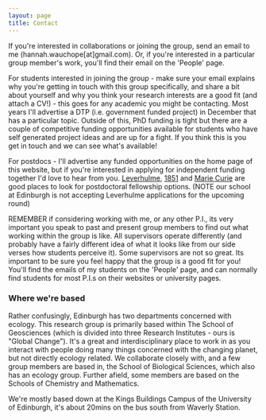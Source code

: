 ```yaml
---
layout: page
title: Contact
---
```


If you're interested in collaborations or joining the group, send an email to me (hannah.wauchope[at]gmail.com). Or, if you're interested in a particular group member's work, you'll find their email on the 'People' page.

For students interested in joining the group - make sure your email explains why you're getting in touch with this group specifically, and share a bit about yourself and why you think your research interests are a good fit (and attach a CV!) - this goes for any academic you might be contacting. Most years I'll advertise a DTP (i.e. government funded project) in December that has a particular topic. Outside of this, PhD funding is tight but there are a couple of competitive funding opportunities available for students who have self generated project ideas and are up for a fight. If you think this is you get in touch and we can see what's available!

For postdocs - I'll advertise any funded opportunities on the home page of this website, but if you're interested in applying for independent funding together I'd love to hear from you. [Leverhulme](https://www.leverhulme.ac.uk/early-career-fellowships), [1851](https://royalcommission1851.org/fellowships/research-fellowships) and [Marie Curie](https://marie-sklodowska-curie-actions.ec.europa.eu/actions/postdoctoral-fellowships) are good places to look for postdoctoral fellowship options. (NOTE our school at Edinburgh is not accepting Leverhulme applications for the upcoming round)

REMEMBER if considering working with me, or any other P.I., its very important you speak to past and present group members to find out what working within the group is like. All supervisors operate differently (and probably have a fairly different idea of what it looks like from our side verses how students perceive it). Some supervisors are not so great. Its important to be sure you feel happy that the group is a good fit for you! You'll find the emails of my students on the 'People' page, and can normally find students for most P.I.s on their websites or university pages.

### Where we're based

Rather confusingly, Edinburgh has two departments concerned with ecology. This research group is primarily based within The School of Geosciences (which is divided into three Research Institutes - ours is "Global Change"). It's a great and interdisciplinary place to work in as you interact with people doing many things concerned with the changing planet, but not directly ecology related. We collaborate closely with, and a few group members are based in, the School of Biological Sciences, which also has an ecology group. Further afield, some members are based on the Schools of Chemistry and Mathematics.

We're mostly based down at the Kings Buildings Campus of the University of Edinburgh, it's about 20mins on the bus south from Waverly Station.




